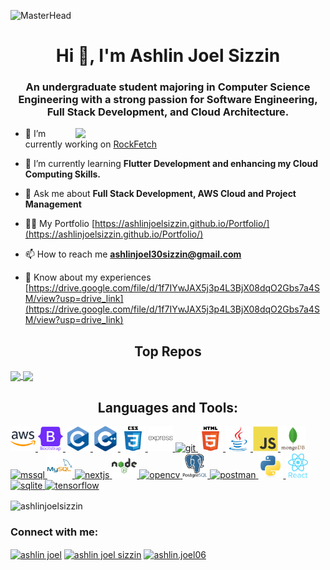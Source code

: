 ![MasterHead](https://encrypted-tbn0.gstatic.com/images?q=tbn:ANd9GcRjc6VSqORg5sexbYmvuWKKL3Ic7c44kB-ecREifKFZAH7bu_h01AbOh1Dls3-lqfd9S3U&usqp=CAU)

<h1 align="center">Hi 👋, I'm Ashlin Joel Sizzin</h1>
<h3 align="center">An undergraduate student majoring in Computer Science Engineering with a strong passion for Software Engineering, Full Stack Development, and Cloud Architecture.</h3>

<img align="right" width="400" src="https://media.licdn.com/dms/image/v2/C4E12AQHohaaJm6qNNw/article-cover_image-shrink_423_752/article-cover_image-shrink_423_752/0/1630526455370?e=1729728000&v=beta&t=7FWgstzyYYPcfJ6S6pkAI30dY5zPskeN0Tz54OYqB7k" >

- 🔭 I’m currently working on [RockFetch](https://github.com/AshlinJoelSizzin/RockFetch)

- 🌱 I’m currently learning **Flutter Development and enhancing my Cloud Computing Skills.**

- 💬 Ask me about **Full Stack Development, AWS Cloud and Project Management**

- 👨‍💻 My Portfolio [https://ashlinjoelsizzin.github.io/Portfolio/](https://ashlinjoelsizzin.github.io/Portfolio/)

- 📫 How to reach me **ashlinjoel30sizzin@gmail.com**

- 📄 Know about my experiences [https://drive.google.com/file/d/1f7IYwJAX5j3p4L3BjX08dqO2Gbs7a4SM/view?usp=drive_link](https://drive.google.com/file/d/1f7IYwJAX5j3p4L3BjX08dqO2Gbs7a4SM/view?usp=drive_link)

<h2 align="center">Top Repos</h2>
<a href="https://github.com/AshlinJoelSizzin/RockFetch">
  <img align="center" src="https://github-readme-stats.vercel.app/api/pin/?username=AshlinJoelSizzin&repo=RockFetch&theme=dracula&show_owner=true" />
</a>       
<a href="https://github.com/AshlinJoelSizzin/HawkAi">
  <img align="center" src="https://github-readme-stats.vercel.app/api/pin/?username=AshlinJoelSizzin&repo=HawkAI&theme=dracula&show_owner=true" />
</a>             


<h2 align="center">Languages and Tools:</h2>
<p align="left"> <a href="https://aws.amazon.com" target="_blank" rel="noreferrer"> <img src="https://raw.githubusercontent.com/devicons/devicon/master/icons/amazonwebservices/amazonwebservices-original-wordmark.svg" alt="aws" width="40" height="40"/> </a> <a href="https://getbootstrap.com" target="_blank" rel="noreferrer"> <img src="https://raw.githubusercontent.com/devicons/devicon/master/icons/bootstrap/bootstrap-plain-wordmark.svg" alt="bootstrap" width="40" height="40"/> </a> <a href="https://www.cprogramming.com/" target="_blank" rel="noreferrer"> <img src="https://raw.githubusercontent.com/devicons/devicon/master/icons/c/c-original.svg" alt="c" width="40" height="40"/> </a> <a href="https://www.w3schools.com/cpp/" target="_blank" rel="noreferrer"> <img src="https://raw.githubusercontent.com/devicons/devicon/master/icons/cplusplus/cplusplus-original.svg" alt="cplusplus" width="40" height="40"/> </a> <a href="https://www.w3schools.com/css/" target="_blank" rel="noreferrer"> <img src="https://raw.githubusercontent.com/devicons/devicon/master/icons/css3/css3-original-wordmark.svg" alt="css3" width="40" height="40"/> </a> <a href="https://expressjs.com" target="_blank" rel="noreferrer"> <img src="https://raw.githubusercontent.com/devicons/devicon/master/icons/express/express-original-wordmark.svg" alt="express" width="40" height="40"/> </a> <a href="https://git-scm.com/" target="_blank" rel="noreferrer"> <img src="https://www.vectorlogo.zone/logos/git-scm/git-scm-icon.svg" alt="git" width="40" height="40"/> </a> <a href="https://www.w3.org/html/" target="_blank" rel="noreferrer"> <img src="https://raw.githubusercontent.com/devicons/devicon/master/icons/html5/html5-original-wordmark.svg" alt="html5" width="40" height="40"/> </a> <a href="https://www.java.com" target="_blank" rel="noreferrer"> <img src="https://raw.githubusercontent.com/devicons/devicon/master/icons/java/java-original.svg" alt="java" width="40" height="40"/> </a> <a href="https://developer.mozilla.org/en-US/docs/Web/JavaScript" target="_blank" rel="noreferrer"> <img src="https://raw.githubusercontent.com/devicons/devicon/master/icons/javascript/javascript-original.svg" alt="javascript" width="40" height="40"/> </a> <a href="https://www.mongodb.com/" target="_blank" rel="noreferrer"> <img src="https://raw.githubusercontent.com/devicons/devicon/master/icons/mongodb/mongodb-original-wordmark.svg" alt="mongodb" width="40" height="40"/> </a> <a href="https://www.microsoft.com/en-us/sql-server" target="_blank" rel="noreferrer"> <img src="https://www.svgrepo.com/show/303229/microsoft-sql-server-logo.svg" alt="mssql" width="40" height="40"/> </a> <a href="https://www.mysql.com/" target="_blank" rel="noreferrer"> <img src="https://raw.githubusercontent.com/devicons/devicon/master/icons/mysql/mysql-original-wordmark.svg" alt="mysql" width="40" height="40"/> </a> <a href="https://nextjs.org/" target="_blank" rel="noreferrer"> <img src="https://cdn.worldvectorlogo.com/logos/nextjs-2.svg" alt="nextjs" width="40" height="40"/> </a> <a href="https://nodejs.org" target="_blank" rel="noreferrer"> <img src="https://raw.githubusercontent.com/devicons/devicon/master/icons/nodejs/nodejs-original-wordmark.svg" alt="nodejs" width="40" height="40"/> </a> <a href="https://opencv.org/" target="_blank" rel="noreferrer"> <img src="https://www.vectorlogo.zone/logos/opencv/opencv-icon.svg" alt="opencv" width="40" height="40"/> </a> <a href="https://www.postgresql.org" target="_blank" rel="noreferrer"> <img src="https://raw.githubusercontent.com/devicons/devicon/master/icons/postgresql/postgresql-original-wordmark.svg" alt="postgresql" width="40" height="40"/> </a> <a href="https://postman.com" target="_blank" rel="noreferrer"> <img src="https://www.vectorlogo.zone/logos/getpostman/getpostman-icon.svg" alt="postman" width="40" height="40"/> </a> <a href="https://www.python.org" target="_blank" rel="noreferrer"> <img src="https://raw.githubusercontent.com/devicons/devicon/master/icons/python/python-original.svg" alt="python" width="40" height="40"/> </a> <a href="https://reactjs.org/" target="_blank" rel="noreferrer"> <img src="https://raw.githubusercontent.com/devicons/devicon/master/icons/react/react-original-wordmark.svg" alt="react" width="40" height="40"/> </a> <a href="https://www.sqlite.org/" target="_blank" rel="noreferrer"> <img src="https://www.vectorlogo.zone/logos/sqlite/sqlite-icon.svg" alt="sqlite" width="40" height="40"/> </a> <a href="https://www.tensorflow.org" target="_blank" rel="noreferrer"> <img src="https://www.vectorlogo.zone/logos/tensorflow/tensorflow-icon.svg" alt="tensorflow" width="40" height="40"/> </a> </p>



<p><img align="center" src="https://github-readme-stats.vercel.app/api/top-langs?username=ashlinjoelsizzin&show_icons=true&locale=en&layout=compact" alt="ashlinjoelsizzin" /></p>

<h3 align="left">Connect with me:</h3>
<p align="left">
<a href="https://linkedin.com/in/ashlin joel" target="blank"><img align="center" src="https://raw.githubusercontent.com/rahuldkjain/github-profile-readme-generator/master/src/images/icons/Social/linked-in-alt.svg" alt="ashlin joel" height="30" width="40" /></a>
<a href="https://fb.com/ashlin joel sizzin" target="blank"><img align="center" src="https://raw.githubusercontent.com/rahuldkjain/github-profile-readme-generator/master/src/images/icons/Social/facebook.svg" alt="ashlin joel sizzin" height="30" width="40" /></a>
<a href="https://instagram.com/ashlin.joel06" target="blank"><img align="center" src="https://raw.githubusercontent.com/rahuldkjain/github-profile-readme-generator/master/src/images/icons/Social/instagram.svg" alt="ashlin.joel06" height="30" width="40" /></a>
</p>
